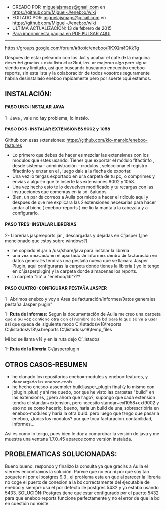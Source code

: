 * CREADO POR: miguelajsmaps@gmail.com en https://github.com/Miguel-J/eneboo/wiki
* EDITADO POR: miguelajsmaps@gmail.com en https://github.com/Miguel-J/eneboo/wiki
* ULTIMA ACTUALIZACIÓN: 13 de febrero de 2015
* [Para imprimir esta pagina en PDF PULSAR AQUI](https://gitprint.com/Miguel-J/eneboo/wiki/eneboo-reports)

----
https://groups.google.com/forum/#!topic/eneboo/RKXQm8QKkTg

Despues de estar peleando con los .kut y acabar el café de la maquina descubrí gracias a esta lista el ar2kut, los .ar mejoran algo pero sigue siendo muy limitado, asi que buscando buscando encuentro eneboo-reports, sin esta lista y la colaboración de todos vosotros seguramente habria desinstalado eneboo rapidamente pero por suerte aqui estamos.

## INSTALACIÓN:

#### PASO UNO: INSTALAR JAVA

1- Java , vale no hay problema, lo instalo.

#### PASO DOS: INSTALAR EXTENSIONES 9002 y 1058

Github con esas extensiones: https://github.com/klo-manolo/eneboo-features

* Lo primero que debes de hacer es mezclar las extensiones  con los modulos que estes usando:
Tienes que exportar el módulo flfactinfo , desde sistema - administración - modulos , seleccionar el registro flfactinfo y entrar en el , luego dale a la flecha de exportar.
* Una vez lo tengas exportado en una carpeta de tu pc, lo comprimes y envias a alguien que te inserte las extensiones 9002 y 1058.
* Una vez hecho esto te lo devuelven modificado y tu recargas con las instrucciones que comentas en la bd. Saludos 
* Bien, un par de correos a Aulla por miedo a hacer el ridiculo aqui y despues de que me explicara las 2 extensiones necesarias para hacer andar al bicho ( eneboo-reports ) me lio la manta a la cabeza a y a configurarlo.

#### PASO TRES: INSTALAR LIBRERIAS

2- Librerias jaspereports.jar , descargadas y dejadas en C/jasper (¿he mencionado que estoy sobre windows?)
* he copiado el .jar a /usr/share/java para instalar la libreria
* una vez mezclado en el apartado de informes dentro de facturación en datos generales tendras una pestaña nueva que se llamara Jasper Plugin, aqui configuraras la carpeta donde tienes  la libreria ( yo lo tengo en c:\jasperplugin) y la carpeta donde almacenas los reports.
* la carpeta "lib" a "eneboo/lib"???

#### PASO CUATRO: CONFIGURAR PESTAÑA JASPER

1- Abrimos eneboo y voy a Area de facturación/Informes/Datos generales pestaña Jasper plugin"

1- **Ruta de informes:** 
Segun la documentación de Aulla me creo una carpeta que a su vez contiene otra con el nombre de la bd para la que se va a usar asi que queda del siguiente modo 
C:\listados\v18\reports
C:\listados\v18\subreports
C:\listados\v18\temp_files

Mi bd se llama v18  y en la ruta dejo C:\listados

1- **Ruta de la librería**
C:/jasperplugin

## OTROS CASOS-RESUMEN

* he clonado los repositorios eneboo-modules y eneboo-features, y descargado las eneboo-tools.
* he hecho eneboo-assembler build jasper_plugin final (y lo mismo con jplugin_plus) y ahi me quedo, por que he visto las carpetas "build" en las extensiones, ¿pero ahora que hago?, supongo que cada extension tendra el standar+extension, pero necesito standar+ext1058+ext9002 y eso no se como hacerlo, bueno, haria un build de una, sobrescribiria en eneboo-modules y haria la otra build. pero luego que tengo que pasar a eneboo, ¿todos los modulos? por que toca facturacion, contabilidad, informes...

Asi es como lo tengo, pues bien le doy a comprobar la versión de java  y me muestra una ventana 1.7.0_45 aparece como versión instalada.

## PROBLEMATICAS SOLUCIONADAS:
Bueno bueno, respondo y finalizo la consulta ya que gracias a Aulla el viernes encontramos la solución.
Parece que no era ni por que soy tan zoquete ni por el postgres 9.3 , el problema esta en que al parecer la libreria no coge el puerto de conexion a la bd correctamente del ejecutable de eneboo y siempre usa el por defecto de  postgres 5432 y yo estaba usando 5433.
SOLUCIÓN: Postgres tiene que estar configurado por el puerto 5432 para que eneboo-reports funcione perfectamente y no el error  de que la bd en cuestión no existe.